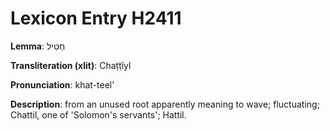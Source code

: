 # Lexicon Entry H2411

**Lemma**: חַטִּיל

**Transliteration (xlit)**: Chaṭṭîyl

**Pronunciation**: khat-teel'

**Description**:
from an unused root apparently meaning to wave; fluctuating; Chattil, one of 'Solomon's servants'; Hattil.
